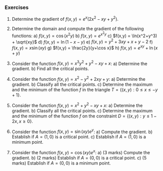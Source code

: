 ### Exercises

1. Determine the gradient of $f(x,y) = e^x(2x^2-xy+y^2)$.

2. Determine the domain and compute the gradient of the following functions:
   a) $f(x,y) = \cos(x^2y)$
   b) $f(x,y) = e^{x^2y}$
   c) $f(x,y) = \ln(x^2+y^3) + \sqrt{xy}$
   d) $f(x,y) = \ln(1-x-y)$
   e) $f(x,y) = y^2+3xy+x+y-2$
   f) $f(x,y) = x\sin(xy)$
   g) $f(x,y) = \frac{2y}{y+\cos x}$
   h) $f(x,y) = e^{xy}+\ln(x+y)$

3. Consider the function $f(x, y) = x^3y^2+y^2-xy+x$:
   a) Determine the gradient.
   b) Find all the critical points.

4. Consider the function $f(x, y) = x^2-y^2+2xy+y$:
   a) Determine the gradient.
   b) Classify all the critical points.
   c) Determine the maximum and the minimum of the function $f$ in the triangle $T = \{(x, y) : 0 \leq x \leq -y+1\}$.

5. Consider the function $f(x, y) = x^2+y^2-xy+x$:
   a) Determine the gradient.
   b) Classify all the critical points.
   c) Determine the maximum and the minimum of the function $f$ on the constraint $D = \{(x, y) : y \leq 1-2x, x \geq 0\}$.

6. Consider the function $f(x, y) = \sin(xy)e^y$:
   a) Compute the gradient.
   b) Establish if $A = (1, 0)$ is a critical point.
   c) Establish if $A = (1, 0)$ is a minimum point.

7. Consider the function $f(x, y) = \cos(xy)e^x$:
   a) (3 marks) Compute the gradient.
   b) (2 marks) Establish if $A = (0, 0)$ is a critical point.
   c) (5 marks) Establish if $A = (0, 0)$ is a minimum point.